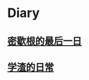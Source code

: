 # Diary

## [密歇根的最后一日](https://github.com/gpuwangge/Diary/blob/main/Documents/Diary1.md)  

## [学渣的日常](https://github.com/gpuwangge/Diary/blob/main/Documents/Diary2.md)  





